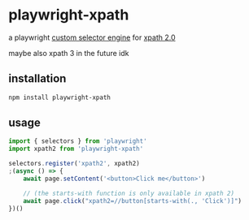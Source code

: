 # playwright-xpath

a playwright [custom selector engine](https://playwright.dev/docs/extensibility#custom-selector-engines) for [xpath 2.0](https://en.wikipedia.org/wiki/XPath_2.0)

maybe also xpath 3 in the future idk

## installation

```bash
npm install playwright-xpath
```

## usage

```ts
import { selectors } from 'playwright'
import xpath2 from 'playwright-xpath'

selectors.register('xpath2', xpath2)
;(async () => {
    await page.setContent('<button>Click me</button>')

    // (the starts-with function is only available in xpath 2)
    await page.click("xpath2=//button[starts-with(., 'Click')]")
})()
```
